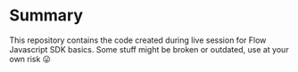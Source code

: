 # Summary
This repository contains the code created during live session for Flow Javascript SDK basics.
Some stuff might be broken or outdated, use at your own risk 😛
